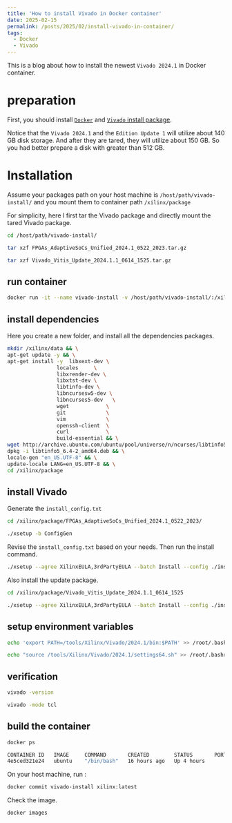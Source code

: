 ```yaml
---
title: 'How to install Vivado in Docker container'
date: 2025-02-15
permalink: /posts/2025/02/install-vivado-in-container/
tags:
  - Docker
  - Vivado
---
```


This is a blog about how to install the newest `Vivado 2024.1` in Docker container.

# preparation

First, you should install [`Docker`](https://docs.docker.com/engine/install/ubuntu/) and [`Vivado` install package](https://www.xilinx.com/support/download/index.html/content/xilinx/en/downloadNav/vivado-design-tools.html).

Notice that the `Vivado 2024.1` and the `Edition Update 1` will utilize about 140 GB disk storage. And after they are tared, they will utilize about 150 GB. So you had better prepare a disk with greater than 512 GB.

# Installation

Assume your packages path on your host machine is `/host/path/vivado-install/` and you mount them to container path `/xilinx/package`

For simplicity, here I first tar the Vivado package and directly mount the tared Vivado package.

```bash
cd /host/path/vivado-install/

tar xzf FPGAs_AdaptiveSoCs_Unified_2024.1_0522_2023.tar.gz 

tar xzf Vivado_Vitis_Update_2024.1.1_0614_1525.tar.gz
```

## run container

```bash
docker run -it --name vivado-install -v /host/path/vivado-install/:/xilinx/package ubuntu:22.04 bash
```

## install dependencies

Here you create a new folder, and install all the dependencies packages.

```bash
mkdir /xilinx/data && \
apt-get update -y && \
apt-get install -y  libxext-dev \
                locales     \
                libxrender-dev \
                libxtst-dev \
                libtinfo-dev \
                libncursesw5-dev \
                libncurses5-dev   \
                wget            \
                git             \
                vim             \
                openssh-client  \
                curl            \
                build-essential && \
wget http://archive.ubuntu.com/ubuntu/pool/universe/n/ncurses/libtinfo5_6.4-2_amd64.deb && \
dpkg -i libtinfo5_6.4-2_amd64.deb && \
locale-gen "en_US.UTF-8" && \
update-locale LANG=en_US.UTF-8 && \
cd /xilinx/package
```

## install Vivado

Generate the `install_config.txt`

```bash
cd /xilinx/package/FPGAs_AdaptiveSoCs_Unified_2024.1_0522_2023/

./xsetup -b ConfigGen
```

Revise the `install_config.txt` based on your needs. Then run the install command.

```bash
./xsetup --agree XilinxEULA,3rdPartyEULA --batch Install --config ./install_config.txt
```

Also install the update package.

```bash
cd /xilinx/package/Vivado_Vitis_Update_2024.1.1_0614_1525

./xsetup --agree XilinxEULA,3rdPartyEULA --batch Install --config ./install_config.txt
```

## setup environment variables

```bash
echo 'export PATH=/tools/Xilinx/Vivado/2024.1/bin:$PATH' >> /root/.bashrc 

echo "source /tools/Xilinx/Vivado/2024.1/settings64.sh" >> /root/.bashrc
```

## verification

```bash
vivado -version

vivado -mode tcl
```

## build the container

```bash
docker ps

CONTAINER ID   IMAGE     COMMAND       CREATED        STATUS       PORTS     NAMES
4e5ced321e24   ubuntu    "/bin/bash"   16 hours ago   Up 4 hours             vivado-install
```

On your host machine, run :

```bash
docker commit vivado-install xilinx:latest
```

Check the image.

```bash
docker images
```
